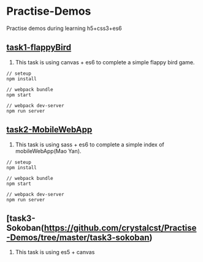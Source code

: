 # Practise-Demos
Practise demos during learning h5+css3+es6

## [task1-flappyBird](https://github.com/crystalcst/Practise-Demos/tree/master/task1-flappyBird)
1. This task is using canvas + es6 to complete a simple flappy bird game. 
```
// seteup 
npm install

// webpack bundle
npm start

// webpack dev-server
npm run server
```

## [task2-MobileWebApp](https://github.com/crystalcst/Practise-Demos/tree/master/task2-MobileWebApp)
1. This task is using sass + es6 to complete a simple index of mobileWebApp(Mao Yan). 
```
// seteup 
npm install

// webpack bundle
npm start

// webpack dev-server
npm run server
```
## [task3-Sokoban(https://github.com/crystalcst/Practise-Demos/tree/master/task3-sokoban)
1. This task is using es5 + canvas

